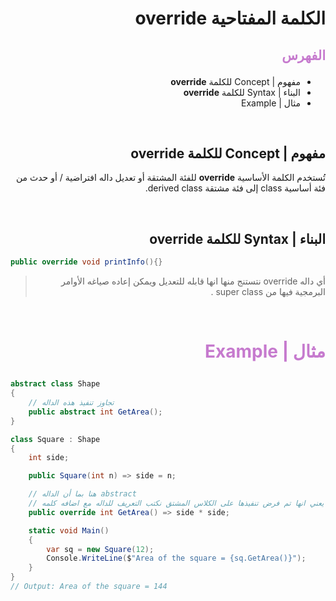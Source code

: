 <div dir=rtl>

#  الكلمة المفتاحية **override**  

##  <p style="color: #c67ace">الفهرس </p>

  * مفهوم | Concept   للكلمة  **override** 
  *   البناء | Syntax  للكلمة **override** 
  * مثال | Example   

 
 &nbsp;


  ##  مفهوم | Concept   للكلمة  **override**

تُستخدم الكلمة الأساسية **override**  للفئة المشتقة  أو تعديل داله افتراضية / أو حدث من فئة أساسية   class إلى فئة مشتقة  derived class. 


 &nbsp;

##  البناء | Syntax  للكلمة **override** 

<div dir= ltr>

```C#
public override void printInfo(){}

```
</div>

> أي داله override  نتستنج منها انها قابله للتعديل ويمكن إعاده صياغه الأوامر البرمجية فيها من super class .     

  &nbsp;


# <p style="color: #c67ace">مثال | Example  </p>  

<div dir= ltr>

```C#
abstract class Shape
{
    // تجاوز تنفيذ هذه الداله 
    public abstract int GetArea();
}

class Square : Shape
{
    int side;

    public Square(int n) => side = n;

    // هنا بما أن الداله abstract 
    // فهذا يعني انها تم فرض تنفيذها على الكلاس المشتق نكتب التعريف للداله مع اضافه كلمه override 
    public override int GetArea() => side * side;

    static void Main()
    {
        var sq = new Square(12);
        Console.WriteLine($"Area of the square = {sq.GetArea()}");
    }
}
// Output: Area of the square = 144


```

 </div>